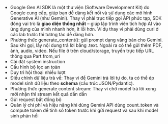 
- Google Gen AI SDK là một thư viện (Software Development Kit) do Google cung cấp, giúp bạn dễ dàng kết nối và sử dụng các mô hình Generative AI (như Gemini). Thay vì phải trực tiếp gọi API phức tạp, SDK đóng vai trò là **giao diện thống nhất** – giúp lập trình viên tích hợp AI vào ứng dụng của mình nhanh hơn, ít lỗi hơn. Ví dụ thay vì phải dùng curl ở các lab trước thì tương tác dễ dàng hơn.
- Phương thức generate_content(): gửi prompt dạng văng bản cho Gemini. Sau khi gọi, lấy nội dung trả lời bằng .text. Ngoài ra có thể gửi thêm PDF, ảnh, audio, video. Nếu file ở trên cloud/storage, truyền trực tiếp URL thông qua Part.from_uri
- Cài đặt system instruction
- Cấu hình bộ lọc an toàn
- Duy trì hội thoại nhiều lượt
- Điều chỉnh dữ liệu trả về: Thay vì để Gemini trả lời tự do, ta có thể ép model sinh dữ liệu theo **schema** (cấu trúc JSON/Pydantic).
- Phương thức generate content stream: Thay vì chờ model trả lời xong mới nhận thì stream kết quả dần dần
- Gửi request bất đồng bộ
- Quản lý chi phí và hiệu năng khi dùng Gemini API dùng count_token và compute token để tính số token trước khi gửi request và sau khi model sinh phản hồi